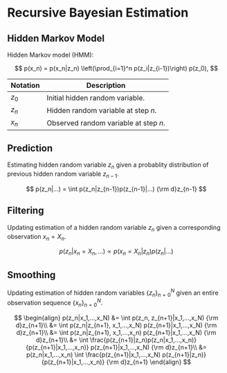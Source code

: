 # Recursive Bayesian Estimation

## Hidden Markov Model

Hidden Markov model (HMM):

$$
p(x_n) = p(x_n|z_n) \left(\prod_{i=1}^n p(z_i|z_{i-1})\right) p(z_0),
$$

|Notation|Description|
|---|---|
|$z_0$|Initial hidden random variable.|
|$z_n$|Hidden random variable at step $n$.|
|$x_n$|Observed random variable at step $n$.|

## Prediction

Estimating hidden random variable $z_n$ given a probablity distribution of previous hidden random variable $z_{n-1}$.

$$
p(z_n|...) = \int p(z_n|z_{n-1})p(z_{n-1}|...) {\rm d}z_{n-1}
$$

## Filtering

Updating estimation of a hidden random variable $z_n$ given a corresponding observation $x_n=X_n$.

$$
p(z_n|x_n=X_n, ...) \propto p(x_n=X_n|z_n)p(z_n | ...)
$$

## Smoothing

Updating estimation of hidden random variables $\{z_n\}_{n=0}^N$
given an entire observation sequence $\{x_n\}_{n=0}^N$.

$$
\begin{align}
    p(z_n|x_1,...,x_N) &= \int p(z_n, z_{n+1}|x_1,...,x_N) {\rm d}z_{n+1}\\
    &= \int p(z_n|z_{n+1}, x_1,...,x_N) p(z_{n+1}|x_1,...,x_N) {\rm d}z_{n+1}\\
    &= \int p(z_n|z_{n+1}, x_1,...,x_n) p(z_{n+1}|x_1,...,x_N) {\rm d}z_{n+1}\\
    &= \int \frac{p(z_{n+1}|z_n)p(z_n|x_1,...,x_n)}
    {p(z_{n+1}|x_1,...,x_n)} p(z_{n+1}|x_1,...,x_N) {\rm d}z_{n+1}\\
    &= p(z_n|x_1,...,x_n) \int
    \frac{p(z_{n+1}|x_1,...,x_N) p(z_{n+1}|z_n)}{p(z_{n+1}|x_1,...,x_n)}
    {\rm d}z_{n+1}
\end{align}
$$
